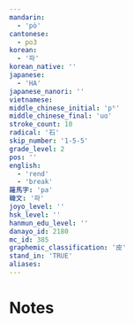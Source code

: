 ```yaml
---
mandarin:
  - 'pò'
cantonese:
  - po3
korean:
  - '파'
korean_native: ''
japanese:
  - 'HA'
japanese_nanori: ''
vietnamese:
middle_chinese_initial: 'pʰ'
middle_chinese_final: 'uɑ'
stroke_count: 10
radical: '石'
skip_number: '1-5-5'
grade_level: 2
pos: ''
english:
  - 'rend'
  - 'break'
羅馬字: 'pa'
韓文: '파'
joyo_level: ''
hsk_level: ''
hanmun_edu_level: ''
danayo_id: 2180
mc_id: 385
graphemic_classification: '皮'
stand_in: 'TRUE'
aliases:
---
```


# Notes
